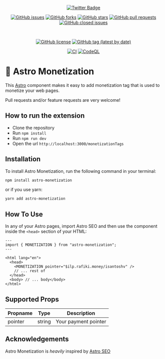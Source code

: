 <div align="center">
  
[![Twitter Badge](https://img.shields.io/badge/-isantoshv-00acee?style=flat&logo=twitter&logoColor=white&link=https://twitter.com/isantoshv/)](https://www.twitter.com/isantoshv/)

[![GitHub issues](https://img.shields.io/github/issues/devcer/astro-monetization)](https://github.com/devcer/astro-monetization/issues)
[![GitHub forks](https://img.shields.io/github/forks/devcer/astro-monetization)](https://github.com/devcer/astro-monetization/network)
[![GitHub stars](https://img.shields.io/github/stars/devcer/astro-monetization)](https://github.com/devcer/astro-monetization/stargazers)
[![GitHub pull requests](https://img.shields.io/github/issues-pr/devcer/astro-monetization)](https://github.com/devcer/astro-monetization/pulls)
[![GitHub closed issues](https://img.shields.io/github/issues-closed-raw/devcer/astro-monetization)](https://github.com/devcer/astro-monetization/issues?q=is%3Apr+is%3Aclosed)

<br>

[![GitHub license](https://img.shields.io/github/license/devcer/astro-monetization)](https://github.com/devcer/astro-monetization/blob/master/LICENSE)
[![GitHub tag (latest by date)](https://img.shields.io/github/v/tag/devcer/astro-monetization)](https://github.com/devcer/astro-monetization/tags)

[![CI](https://github.com/devcer/astro-monetization/actions/workflows/ci.yml/badge.svg)](https://github.com/devcer/astro-monetization/actions/workflows/ci.yml)
[![CodeQL](https://github.com/devcer/astro-monetization/actions/workflows/github-code-scanning/codeql/badge.svg)](https://github.com/devcer/astro-monetization/actions/workflows/github-code-scanning/codeql)

</div>

# 🚀 Astro Monetization

This [Astro](https://astro.build/) component makes it easy to add monetization tag that is used to monetize your web pages.

Pull requests and/or feature requests are very welcome!

## How to run the extension

- Clone the repository
- Run `npm install`
- Run `npm run dev`
- Open the url `http://localhost:3000/monetizationTags`

## Installation

To install Astro Monetization, run the following command in your terminal:

```bash
npm install astro-monetization
```

or if you use yarn:

```bash
yarn add astro-monetization
```

## How To Use

In any of your Astro pages, import Astro SEO and then use the component inside
the `<head>` section of your HTML:

```astro
---
import { MONETIZATION } from "astro-monetization";
---

<html lang="en">
  <head>
    <MONETIZATION pointer="$ilp.rafiki.money/isantoshv" />
    // ... rest of
  </head>
  <body> // ... body</body>
</html>
```

## Supported Props

| Propname | Type   | Description          |
| -------- | ------ | -------------------- |
| pointer  | string | Your payment pointer |

## Acknowledgements

Astro Monetization is _heavily_ inspired by [Astro SEO](https://github.com/jonasmerlin/astro-seo)
